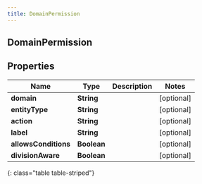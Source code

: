```yaml
---
title: DomainPermission
---
```

## DomainPermission


## Properties

| Name | Type | Description | Notes |
| ------------ | ------------- | ------------- | ------------- |
| **domain** | <!----><!---->**String**<!----> |  |  [optional] |
| **entityType** | <!----><!---->**String**<!----> |  |  [optional] |
| **action** | <!----><!---->**String**<!----> |  |  [optional] |
| **label** | <!----><!---->**String**<!----> |  |  [optional] |
| **allowsConditions** | <!----><!---->**Boolean**<!----> |  |  [optional] |
| **divisionAware** | <!----><!---->**Boolean**<!----> |  |  [optional] |
{: class="table table-striped"}



